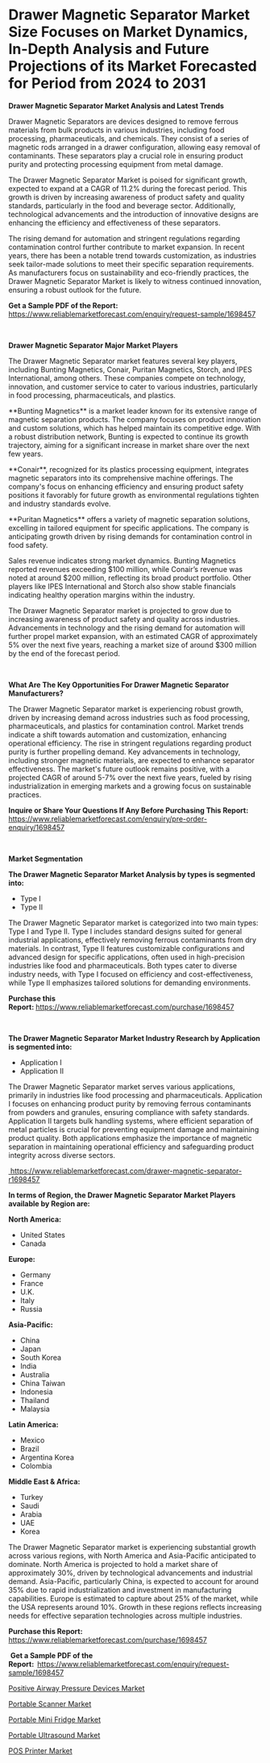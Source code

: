 <p><h1>Drawer Magnetic Separator Market Size Focuses on Market Dynamics, In-Depth Analysis and Future Projections of its Market Forecasted for Period from 2024 to 2031</h1></p><p><strong>Drawer Magnetic Separator Market Analysis and Latest Trends</strong></p>
<p><p>Drawer Magnetic Separators are devices designed to remove ferrous materials from bulk products in various industries, including food processing, pharmaceuticals, and chemicals. They consist of a series of magnetic rods arranged in a drawer configuration, allowing easy removal of contaminants. These separators play a crucial role in ensuring product purity and protecting processing equipment from metal damage.</p><p>The Drawer Magnetic Separator Market is poised for significant growth, expected to expand at a CAGR of 11.2% during the forecast period. This growth is driven by increasing awareness of product safety and quality standards, particularly in the food and beverage sector. Additionally, technological advancements and the introduction of innovative designs are enhancing the efficiency and effectiveness of these separators. </p><p>The rising demand for automation and stringent regulations regarding contamination control further contribute to market expansion. In recent years, there has been a notable trend towards customization, as industries seek tailor-made solutions to meet their specific separation requirements. As manufacturers focus on sustainability and eco-friendly practices, the Drawer Magnetic Separator Market is likely to witness continued innovation, ensuring a robust outlook for the future.</p></p>
<p><strong>Get a Sample PDF of the Report:&nbsp;</strong> <a href="https://www.reliablemarketforecast.com/enquiry/request-sample/1698457?utm_campaign=1601&utm_medium=2&utm_source=Github&utm_content=ia&utm_term=20102024&utm_id=drawer-magnetic-separator">https://www.reliablemarketforecast.com/enquiry/request-sample/1698457</a></p>
<p>&nbsp;</p>
<p><strong>Drawer Magnetic Separator Major Market Players</strong></p>
<p><p>The Drawer Magnetic Separator market features several key players, including Bunting Magnetics, Conair, Puritan Magnetics, Storch, and IPES International, among others. These companies compete on technology, innovation, and customer service to cater to various industries, particularly in food processing, pharmaceuticals, and plastics.</p><p>**Bunting Magnetics** is a market leader known for its extensive range of magnetic separation products. The company focuses on product innovation and custom solutions, which has helped maintain its competitive edge. With a robust distribution network, Bunting is expected to continue its growth trajectory, aiming for a significant increase in market share over the next few years.</p><p>**Conair**, recognized for its plastics processing equipment, integrates magnetic separators into its comprehensive machine offerings. The company's focus on enhancing efficiency and ensuring product safety positions it favorably for future growth as environmental regulations tighten and industry standards evolve.</p><p>**Puritan Magnetics** offers a variety of magnetic separation solutions, excelling in tailored equipment for specific applications. The company is anticipating growth driven by rising demands for contamination control in food safety.</p><p>Sales revenue indicates strong market dynamics. Bunting Magnetics reported revenues exceeding $100 million, while Conair’s revenue was noted at around $200 million, reflecting its broad product portfolio. Other players like IPES International and Storch also show stable financials indicating healthy operation margins within the industry.</p><p>The Drawer Magnetic Separator market is projected to grow due to increasing awareness of product safety and quality across industries. Advancements in technology and the rising demand for automation will further propel market expansion, with an estimated CAGR of approximately 5% over the next five years, reaching a market size of around $300 million by the end of the forecast period.</p></p>
<p>&nbsp;</p>
<p><strong>What Are The Key Opportunities For Drawer Magnetic Separator Manufacturers?</strong></p>
<p><p>The Drawer Magnetic Separator market is experiencing robust growth, driven by increasing demand across industries such as food processing, pharmaceuticals, and plastics for contamination control. Market trends indicate a shift towards automation and customization, enhancing operational efficiency. The rise in stringent regulations regarding product purity is further propelling demand. Key advancements in technology, including stronger magnetic materials, are expected to enhance separator effectiveness. The market's future outlook remains positive, with a projected CAGR of around 5-7% over the next five years, fueled by rising industrialization in emerging markets and a growing focus on sustainable practices.</p></p>
<p><strong>Inquire or Share Your Questions If Any Before Purchasing This Report:</strong> <a href="https://www.reliablemarketforecast.com/enquiry/pre-order-enquiry/1698457?utm_campaign=1601&utm_medium=2&utm_source=Github&utm_content=ia&utm_term=20102024&utm_id=drawer-magnetic-separator">https://www.reliablemarketforecast.com/enquiry/pre-order-enquiry/1698457</a></p>
<p>&nbsp;</p>
<p><strong>Market Segmentation</strong></p>
<p><strong>The Drawer Magnetic Separator Market Analysis by types is segmented into:</strong></p>
<p><ul><li>Type I</li><li>Type II</li></ul></p>
<p><p>The Drawer Magnetic Separator market is categorized into two main types: Type I and Type II. Type I includes standard designs suited for general industrial applications, effectively removing ferrous contaminants from dry materials. In contrast, Type II features customizable configurations and advanced design for specific applications, often used in high-precision industries like food and pharmaceuticals. Both types cater to diverse industry needs, with Type I focused on efficiency and cost-effectiveness, while Type II emphasizes tailored solutions for demanding environments.</p></p>
<p><strong>Purchase this Report:&nbsp;</strong><a href="https://www.reliablemarketforecast.com/purchase/1698457?utm_campaign=1601&utm_medium=2&utm_source=Github&utm_content=ia&utm_term=20102024&utm_id=drawer-magnetic-separator">https://www.reliablemarketforecast.com/purchase/1698457</a></p>
<p>&nbsp;</p>
<p><strong>The Drawer Magnetic Separator Market Industry Research by Application is segmented into:</strong></p>
<p><ul><li>Application I</li><li>Application II</li></ul></p>
<p><p>The Drawer Magnetic Separator market serves various applications, primarily in industries like food processing and pharmaceuticals. Application I focuses on enhancing product purity by removing ferrous contaminants from powders and granules, ensuring compliance with safety standards. Application II targets bulk handling systems, where efficient separation of metal particles is crucial for preventing equipment damage and maintaining product quality. Both applications emphasize the importance of magnetic separation in maintaining operational efficiency and safeguarding product integrity across diverse sectors.</p></p>
<p><a href="https://www.reliablemarketforecast.com/drawer-magnetic-separator-r1698457?utm_campaign=1601&utm_medium=2&utm_source=Github&utm_content=ia&utm_term=20102024&utm_id=drawer-magnetic-separator">&nbsp;https://www.reliablemarketforecast.com/drawer-magnetic-separator-r1698457</a></p>
<p><strong>In terms of Region, the Drawer Magnetic Separator Market Players available by Region are:</strong></p>
<p>
    <p> <strong> North America: </strong>
        <ul>
            <li>United States</li>
            <li>Canada</li>
        </ul>
        </p> 
    <p> <strong> Europe: </strong>
        <ul>
            <li>Germany</li>
            <li>France</li>
            <li>U.K.</li>
            <li>Italy</li>
            <li>Russia</li>
        </ul>
        </p> 
    <p> <strong> Asia-Pacific: </strong>
        <ul>
            <li>China</li>
            <li>Japan</li>
            <li>South Korea</li>
            <li>India</li>
            <li>Australia</li>
            <li>China Taiwan</li>
            <li>Indonesia</li>
            <li>Thailand</li>
            <li>Malaysia</li>
        </ul>
        </p> 
    <p> <strong> Latin America: </strong>
        <ul>
            <li>Mexico</li>
            <li>Brazil</li>
            <li>Argentina Korea</li>
            <li>Colombia</li>
        </ul>
        </p> 
    <p> <strong> Middle East & Africa: </strong>
        <ul>
            <li>Turkey</li>
            <li>Saudi</li>
            <li>Arabia</li>
            <li>UAE</li>
            <li>Korea</li>
        </ul>
    </p>
    </p>
<p><p>The Drawer Magnetic Separator market is experiencing substantial growth across various regions, with North America and Asia-Pacific anticipated to dominate. North America is projected to hold a market share of approximately 30%, driven by technological advancements and industrial demand. Asia-Pacific, particularly China, is expected to account for around 35% due to rapid industrialization and investment in manufacturing capabilities. Europe is estimated to capture about 25% of the market, while the USA represents around 10%. Growth in these regions reflects increasing needs for effective separation technologies across multiple industries.</p></p>
<p><strong>Purchase this Report: </strong><a href="https://www.reliablemarketforecast.com/purchase/1698457?utm_campaign=1601&utm_medium=2&utm_source=Github&utm_content=ia&utm_term=20102024&utm_id=drawer-magnetic-separator">https://www.reliablemarketforecast.com/purchase/1698457</a></p>
<p>&nbsp;<strong>Get a Sample PDF of the Report:&nbsp;&nbsp;</strong><a href="https://www.reliablemarketforecast.com/enquiry/request-sample/1698457?utm_campaign=1601&utm_medium=2&utm_source=Github&utm_content=ia&utm_term=20102024&utm_id=drawer-magnetic-separator">https://www.reliablemarketforecast.com/enquiry/request-sample/1698457</a></p>
<p><strong></strong></p>
<p><p><a href="https://www.linkedin.com/pulse/global-positive-airway-pressure-devices-market-pulse-jz73e?utm_campaign=1601&utm_medium=2&utm_source=Github&utm_content=ia&utm_term=20102024&utm_id=drawer-magnetic-separator">Positive Airway Pressure Devices Market</a></p><p><a href="https://www.linkedin.com/pulse/market-insights-global-portable-scanner-forecast-innovation-pvz5e?utm_campaign=1601&utm_medium=2&utm_source=Github&utm_content=ia&utm_term=20102024&utm_id=drawer-magnetic-separator">Portable Scanner Market</a></p><p><a href="https://www.linkedin.com/pulse/global-portable-mini-fridge-market-trends-innovations-forward-looking-wl3bf?utm_campaign=1601&utm_medium=2&utm_source=Github&utm_content=ia&utm_term=20102024&utm_id=drawer-magnetic-separator">Portable Mini Fridge Market</a></p><p><a href="https://www.linkedin.com/pulse/charting-future-comprehensive-analysis-global-portable-a2fne?utm_campaign=1601&utm_medium=2&utm_source=Github&utm_content=ia&utm_term=20102024&utm_id=drawer-magnetic-separator">Portable Ultrasound Market</a></p><p><a href="https://www.linkedin.com/pulse/market-forecasting-change-global-pos-printer-dynamics-future-h4i8e?utm_campaign=1601&utm_medium=2&utm_source=Github&utm_content=ia&utm_term=20102024&utm_id=drawer-magnetic-separator">POS Printer Market</a></p></p>